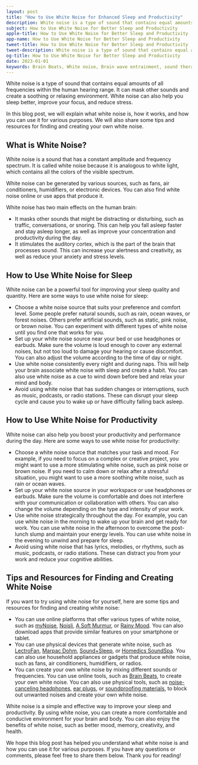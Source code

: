 ```yaml
---
layout: post
title: "How to Use White Noise for Enhanced Sleep and Productivity"
description: White noise is a type of sound that contains equal amounts of all frequencies within the human hearing range. It can mask other sounds and create a soothing or relaxing environment. White noise can also help you sleep better, improve your focus, and reduce stress.
subject: How to Use White Noise for Better Sleep and Productivity 
apple-title: How to Use White Noise for Better Sleep and Productivity
app-name: How to Use White Noise for Better Sleep and Productivity
tweet-title: How to Use White Noise for Better Sleep and Productivity
tweet-description: White noise is a type of sound that contains equal amounts of all frequencies within the human hearing range. It can mask other sounds and create a soothing or relaxing environment. White noise can also help you sleep better, improve your focus, and reduce stress.
og-title: How to Use White Noise for Better Sleep and Productivity
date: 2023-01-01
keywords: Brain Beats, White noise, Brain wave entrainment, sound therapy, white noise benefits
---
```




White noise is a type of sound that contains equal amounts of all frequencies within the human hearing range. It can mask other sounds and create a soothing or relaxing environment. White noise can also help you sleep better, improve your focus, and reduce stress.

In this blog post, we will explain what white noise is, how it works, and how you can use it for various purposes. We will also share some tips and resources for finding and creating your own white noise.

## What is White Noise?

White noise is a sound that has a constant amplitude and frequency spectrum. It is called white noise because it is analogous to white light, which contains all the colors of the visible spectrum.

White noise can be generated by various sources, such as fans, air conditioners, humidifiers, or electronic devices. You can also find white noise online or use apps that produce it.

White noise has two main effects on the human brain:

- It masks other sounds that might be distracting or disturbing, such as traffic, conversations, or snoring. This can help you fall asleep faster and stay asleep longer, as well as improve your concentration and productivity during the day.
- It stimulates the auditory cortex, which is the part of the brain that processes sound. This can increase your alertness and creativity, as well as reduce your anxiety and stress levels.

## How to Use White Noise for Sleep

White noise can be a powerful tool for improving your sleep quality and quantity. Here are some ways to use white noise for sleep:

- Choose a white noise source that suits your preference and comfort level. Some people prefer natural sounds, such as rain, ocean waves, or forest noises. Others prefer artificial sounds, such as static, pink noise, or brown noise. You can experiment with different types of white noise until you find one that works for you.
- Set up your white noise source near your bed or use headphones or earbuds. Make sure the volume is loud enough to cover any external noises, but not too loud to damage your hearing or cause discomfort. You can also adjust the volume according to the time of day or night.
- Use white noise consistently every night and during naps. This will help your brain associate white noise with sleep and create a habit. You can also use white noise as a cue to wind down before bed and relax your mind and body.
- Avoid using white noise that has sudden changes or interruptions, such as music, podcasts, or radio stations. These can disrupt your sleep cycle and cause you to wake up or have difficulty falling back asleep.

## How to Use White Noise for Productivity

White noise can also help you boost your productivity and performance during the day. Here are some ways to use white noise for productivity:

- Choose a white noise source that matches your task and mood. For example, if you need to focus on a complex or creative project, you might want to use a more stimulating white noise, such as pink noise or brown noise. If you need to calm down or relax after a stressful situation, you might want to use a more soothing white noise, such as rain or ocean waves.
- Set up your white noise source in your workspace or use headphones or earbuds. Make sure the volume is comfortable and does not interfere with your communication or collaboration with others. You can also change the volume depending on the type and intensity of your work.
- Use white noise strategically throughout the day. For example, you can use white noise in the morning to wake up your brain and get ready for work. You can use white noise in the afternoon to overcome the post-lunch slump and maintain your energy levels. You can use white noise in the evening to unwind and prepare for sleep.
- Avoid using white noise that has lyrics, melodies, or rhythms, such as music, podcasts, or radio stations. These can distract you from your work and reduce your cognitive abilities.

## Tips and Resources for Finding and Creating White Noise

If you want to try using white noise for yourself, here are some tips and resources for finding and creating white noise:

- You can use online platforms that offer various types of white noise, such as [myNoise](https://mynoise.net/), [Noisli](https://www.noisli.com/), [A Soft Murmur](https://asoftmurmur.com/), or [Rainy Mood](https://rainymood.com/). You can also download apps that provide similar features on your smartphone or tablet.
- You can use physical devices that generate white noise, such as [LectroFan](https://www.soundofsleep.com/product/lectrofan/), [Marpac Dohm](https://marpac.com/products/dohm-classic-white-noise-machine), [Sound+Sleep](https://www.soundofsleep.com/product/soundsleep/), or [Homedics SoundSpa](https://www.homedics.com/soundspa.html). You can also use household appliances or gadgets that produce white noise, such as fans, air conditioners, humidifiers, or radios.
- You can create your own white noise by mixing different sounds or frequencies. You can use online tools, such as [Brain Beats](https://brain-beats.in), to create your own white noise. You can also use physical tools, such as [noise-canceling headphones](https://www.amazon.com/s?k=noise+cancelling+headphones&ref=nb_sb_noss_2), [ear plugs](https://www.amazon.com/s?k=ear+plugs&ref=nb_sb_noss_2), or [soundproofing materials](https://www.amazon.com/s?k=soundproofing+materials&ref=nb_sb_noss_2), to block out unwanted noises and create your own white noise.

White noise is a simple and effective way to improve your sleep and productivity. By using white noise, you can create a more comfortable and conducive environment for your brain and body. You can also enjoy the benefits of white noise, such as better mood, memory, creativity, and health.

We hope this blog post has helped you understand what white noise is and how you can use it for various purposes. If you have any questions or comments, please feel free to share them below. Thank you for reading!